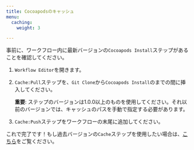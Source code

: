 ```yaml
---
title: Cocoapodsのキャッシュ
menu:
  caching:
    weight: 3

---
```

事前に、ワークフロー内に最新バージョンの`Cocoapods Install`ステップがあることを確認してください。

1. `Workflow Editor`を開きます。
2. `Cache:Pull`ステップを、`Git Clone`から`Cocoapods Install`のまでの間に挿入してください。

   **重要**: ステップのバージョンは1.0.0以上のものを使用してください。それ以前のバージョンでは、キャッシュのパスを手動で指定する必要があります。
3. `Cache:Push`ステップをワークフローの末尾に追加してください。

これで完了です！もし過去バージョンの`Cache`ステップを使用したい場合は、[こちら](https://discuss.bitrise.io/t/how-to-cache-cocoapods-dependencies/193)をご覧ください。
